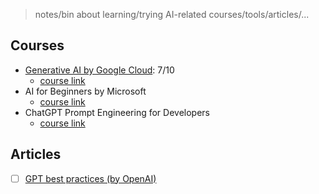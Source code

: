 > notes/bin about learning/trying AI-related courses/tools/articles/...

## Courses

- [Generative AI by Google Cloud](./generative-ai-google-cloud/README.md): 7/10
  - [course link](https://www.cloudskillsboost.google/journeys/118)
- AI for Beginners by Microsoft
  - [course link](https://microsoft.github.io/AI-For-Beginners/)
- ChatGPT Prompt Engineering for Developers
  - [course link](https://www.deeplearning.ai/short-courses/chatgpt-prompt-engineering-for-developers/)


## Articles

- [ ] [GPT best practices (by OpenAI)](https://platform.openai.com/docs/guides/gpt-best-practices/gpt-best-practices)
